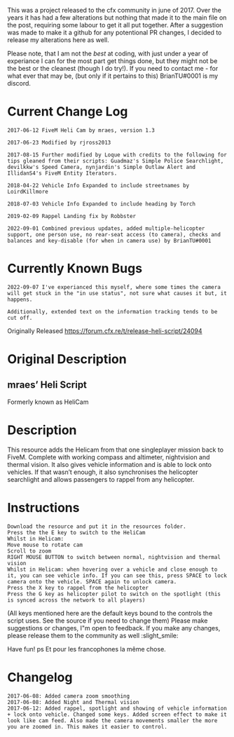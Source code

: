 This was a project released to the cfx community in june of 2017. Over the years it has had a few alterations but nothing that made it to the main file on the post, requiring some labour to get it all put together. After a suggestion was made to make it a github for any potentional PR changes, I decided to release my alterations here as well. 

Please note, that I am not the *best* at coding, with just under a year of experiance I can for the most part get things done, but they might not be the best or the cleanest (though I do try!). If you need to contact me - for what ever that may be, (but only if it pertains to this) BrianTU#0001 is my discord.

# Current Change Log
    2017-06-12 FiveM Heli Cam by mraes, version 1.3
    
    2017-06-23 Modified by rjross2013
    
    2017-08-15 Further modified by Loque with credits to the following for tips gleaned from their scripts: Guadmaz's Simple Police Searchlight, devilkkw's Speed Camera, nynjardin's Simple Outlaw Alert and IllidanS4's FiveM Entity Iterators.
    
    2018-04-22 Vehicle Info Expanded to include streetnames by LoirdKillmore
    
    2018-07-03 Vehicle Info Expanded to include heading by Torch
    
    2019-02-09 Rappel Landing fix by Robbster
    
    2022-09-01 Combined previous updates, added multiple-helicopter support, one person use, no rear-seat access (to camera), checks and balances and key-disable (for when in camera use) by BrianTU#0001 

# Currently Known Bugs
    2022-09-07 I've experianced this myself, where some times the camera will get stuck in the "in use status", not sure what causes it but, it happens. 
    
    Additionally, extended text on the information tracking tends to be cut off.


Originally Released https://forum.cfx.re/t/release-heli-script/24094
# Original Description
## mraes’ Heli Script
Formerly known as HeliCam

# Description
  This resource adds the Helicam from that one singleplayer mission back to FiveM.
  Complete with working compass and altimeter, nightvision and thermal vision.
  It also gives vehicle information and is able to lock onto vehicles.
  If that wasn’t enough, it also synchronises the helicopter searchlight and allows passengers to rappel from any helicopter.

# Instructions
    Download the resource and put it in the resources folder.
    Press the the E key to switch to the HeliCam
    Whilst in Helicam:
    Move mouse to rotate cam
    Scroll to zoom
    RIGHT MOUSE BUTTON to switch between normal, nightvision and thermal vision
    Whilst in Helicam: when hovering over a vehicle and close enough to it, you can see vehicle info. If you can see this, press SPACE to lock camera onto the vehicle. SPACE again to unlock camera.
    Press the X key to rappel from the helicopter
    Press the G key as helicopter pilot to switch on the spotlight (this is synced across the network to all players)

(All keys mentioned here are the default keys bound to the controls the script uses. See the source if you need to change them)
Please make suggestions or changes, I"m open to feedback.
If you make any changes, please release them to the community as well :slight_smile:

Have fun!
ps Et pour les francophones la même chose.

# Changelog

    2017-06-08: Added camera zoom smoothing
    2017-06-08: Added Night and Thermal vision
    2017-06-12: Added rappel, spotlight and showing of vehicle information + lock onto vehicle. Changed some keys. Added screen effect to make it look like cam feed. Also made the camera movements smaller the more you are zoomed in. This makes it easier to control.

